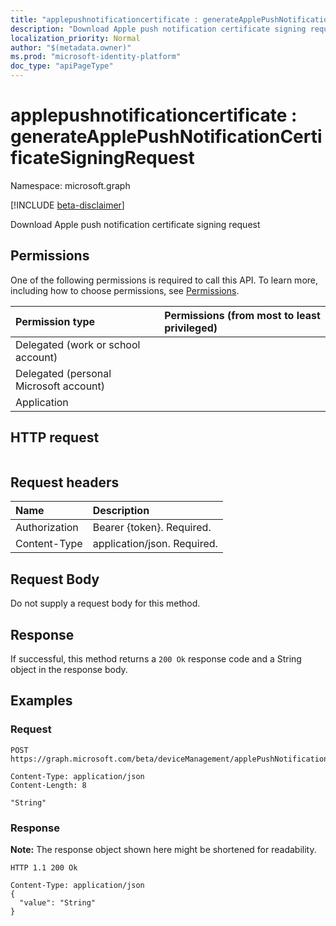 ```yaml
---
title: "applepushnotificationcertificate : generateApplePushNotificationCertificateSigningRequest"
description: "Download Apple push notification certificate signing request"
localization_priority: Normal
author: "$(metadata.owner)"
ms.prod: "microsoft-identity-platform"
doc_type: "apiPageType"
---
```


# applepushnotificationcertificate : generateApplePushNotificationCertificateSigningRequest

Namespace: microsoft.graph

[!INCLUDE [beta-disclaimer](../../includes/beta-disclaimer.md)]

Download Apple push notification certificate signing request

## Permissions

One of the following permissions is required to call this API. To learn more, including how to choose permissions, see [Permissions](/graph/permissions-reference).

| Permission type                        | Permissions (from most to least privileged) |
| :------------------------------------- | :------------------------------------------ |
| Delegated (work or school account)     |                                             |
| Delegated (personal Microsoft account) |                                             |
| Application                            |                                             |

## HTTP request

<!-- {
  "blockType": "ignored"
}
-->

```http

```

## Request headers

| Name          | Description                 |
| :------------ | :-------------------------- |
| Authorization | Bearer {token}. Required.   |
| Content-Type  | application/json. Required. |

## Request Body

<!-- Actions and Functions -->

<!-- CRUD Methods -->

Do not supply a request body for this method.

## Response

If successful, this method returns a `200 Ok` response code and a String object in the response body.

## Examples

### Request

<!-- {
  "blockType": "request",
  "name": "applepushnotificationcertificate_generateapplepushnotificationcertificatesigningrequest"
}
-->

```http
POST https://graph.microsoft.com/beta/deviceManagement/applePushNotificationCertificate/generateApplePushNotificationCertificateSigningRequest

Content-Type: application/json
Content-Length: 8

"String"

```

### Response

**Note:** The response object shown here might be shortened for readability.

<!-- {
  "blockType": "response",
  "truncated": true,
  "@odata.type": "Edm.String"
}
-->

```http
HTTP 1.1 200 Ok

Content-Type: application/json
{
  "value": "String"
}

```